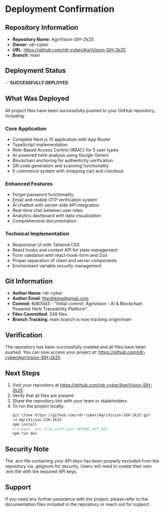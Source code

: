 # Deployment Confirmation

## Repository Information
- **Repository Name**: AgriVision-SIH-2k25
- **Owner**: rdr-cyber
- **URL**: https://github.com/rdr-cyber/AgriVision-SIH-2k25
- **Branch**: main

## Deployment Status
✅ **SUCCESSFULLY DEPLOYED**

## What Was Deployed
All project files have been successfully pushed to your GitHub repository, including:

### Core Application
- Complete Next.js 15 application with App Router
- TypeScript implementation
- Role-Based Access Control (RBAC) for 5 user types
- AI-powered herb analysis using Google Gemini
- Blockchain anchoring for authenticity verification
- QR code generation and scanning functionality
- E-commerce system with shopping cart and checkout

### Enhanced Features
- Forgot password functionality
- Email and mobile OTP verification system
- AI chatbot with server-side API integration
- Real-time chat between user roles
- Analytics dashboard with data visualization
- Comprehensive documentation

### Technical Implementation
- Responsive UI with Tailwind CSS
- React hooks and context API for state management
- Form validation with react-hook-form and Zod
- Proper separation of client and server components
- Environment variable security management

## Git Information
- **Author Name**: rdr-cyber
- **Author Email**: therdrking@gmail.com
- **Commit**: 6d87dd3 - "Initial commit: Agrivision - AI & Blockchain Powered Herb Traceability Platform"
- **Files Committed**: 249 files
- **Branch Tracking**: main branch is now tracking origin/main

## Verification
The repository has been successfully created and all files have been pushed. You can now access your project at:
https://github.com/rdr-cyber/AgriVision-SIH-2k25

## Next Steps
1. Visit your repository at https://github.com/rdr-cyber/AgriVision-SIH-2k25
2. Verify that all files are present
3. Share the repository link with your team or stakeholders
4. To run the project locally:
   ```bash
   git clone https://github.com/rdr-cyber/AgriVision-SIH-2k25.git
   cd AgriVision-SIH-2k25
   npm install
   # Create .env file with your GEMINI_API_KEY
   npm run dev
   ```

## Security Note
The .env file containing your API keys has been properly excluded from the repository via .gitignore for security. Users will need to create their own .env file with the required API keys.

## Support
If you need any further assistance with the project, please refer to the documentation files included in the repository or reach out for support.